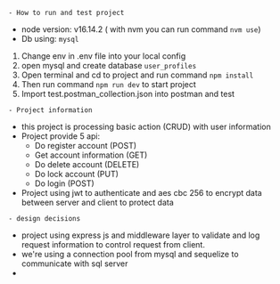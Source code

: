 ```- How to run and test project```
* node version: v16.14.2 ( with nvm you can run command `nvm use`)
* Db using: `mysql`
1. Change env in .env file into your local config
2. open mysql and create database `user_profiles`
3. Open terminal and cd to project and run command `npm install`
4. Then run command `npm run dev` to start project
5. Import test.postman_collection.json into postman and test

```- Project information``` 
 * this project is processing basic action (CRUD) with user information
 * Project provide 5 api: 
   * Do register account (POST)
   * Get account information (GET)
   * Do delete account (DELETE)
   * Do lock account (PUT)
   * Do login (POST)
 * Project using jwt to authenticate and aes cbc 256 to encrypt data between server and client to protect data

```- design decisions ```  
 * project using express js and middleware layer to validate and log request information to control request from client.
 * we're using a connection pool from mysql and sequelize to communicate with sql server
 * 